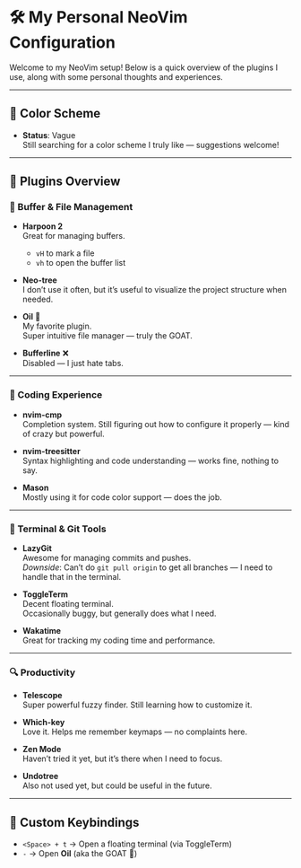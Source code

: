 # 🛠️ My Personal NeoVim Configuration

Welcome to my NeoVim setup! Below is a quick overview of the plugins I use, along with some personal thoughts and experiences.

---

## 🎨 Color Scheme

- **Status**: Vague  
  Still searching for a color scheme I truly like — suggestions welcome!

---

## 🔌 Plugins Overview

### 🔁 Buffer & File Management

- **Harpoon 2**  
  Great for managing buffers.  
  - `vH` to mark a file  
  - `vh` to open the buffer list  

- **Neo-tree**  
  I don’t use it often, but it’s useful to visualize the project structure when needed.

- **Oil** 🚀  
  My favorite plugin.  
  Super intuitive file manager — truly the GOAT.

- **Bufferline** ❌  
  Disabled — I just hate tabs.

---

### 🧠 Coding Experience

- **nvim-cmp**  
  Completion system. Still figuring out how to configure it properly — kind of crazy but powerful.

- **nvim-treesitter**  
  Syntax highlighting and code understanding — works fine, nothing to say.

- **Mason**  
  Mostly using it for code color support — does the job.

---

### 🔧 Terminal & Git Tools

- **LazyGit**  
  Awesome for managing commits and pushes.  
  _Downside_: Can’t do `git pull origin` to get all branches — I need to handle that in the terminal.

- **ToggleTerm**  
  Decent floating terminal.  
  Occasionally buggy, but generally does what I need.

- **Wakatime**  
  Great for tracking my coding time and performance.

---

### 🔍 Productivity

- **Telescope**  
  Super powerful fuzzy finder. Still learning how to customize it.

- **Which-key**  
  Love it. Helps me remember keymaps — no complaints here.

- **Zen Mode**  
  Haven’t tried it yet, but it’s there when I need to focus.

- **Undotree**  
  Also not used yet, but could be useful in the future.

---

## 🧠 Custom Keybindings

- `<Space> + t` → Open a floating terminal (via ToggleTerm)  
- `-` → Open **Oil** (aka the GOAT 🐐)

